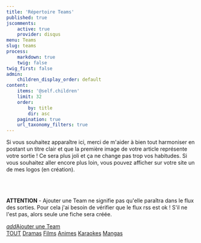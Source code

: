 ```yaml
---
title: 'Répertoire Teams'
published: true
jscomments:
    active: true
    provider: disqus
menu: Teams
slug: teams
process:
    markdown: true
    twig: false
twig_first: false
admin:
    children_display_order: default
content:
    items: '@self.children'
    limit: 32
    order:
        by: title
        dir: asc
    pagination: true
    url_taxonomy_filters: true
---
```


<div class="card amber lighten-5">
  <div class="card-content" style="line-height: 18px;">
    <p>
    Si vous souhaitez apparaître ici, merci de m'aider à bien tout harmoniser en postant un titre clair et que la première image de votre article représente votre sortie ! Ce sera plus joli et ça ne change pas trop vos habitudes. Si vous souhaitez aller encore plus loin, vous pouvez afficher sur votre site un de mes logos (en création).
</p>
    <br><br>
    <p>
    
<b>ATTENTION</b> - Ajouter une Team ne signifie pas qu'elle paraîtra dans le flux des sorties. Pour cela j'ai besoin de vérifier que le flux rss est ok ! S'il ne l'est pas, alors seule une fiche sera créée.
    
</p>
 <a class="waves-effect waves-light btn right btn-small" href="https://teamsreleases.dearclouds.com/ajouter-une-team"><i class="material-icons left">add</i>Ajouter une Team</a>
  </div>
</div>


<div class="gap"></div>
<div class="center-align">
<a class="waves-effect waves-light btn btn-large" href="{{ home_url }}/teams/">TOUT</a> <a class="waves-effect waves-light btn btn-large teal lighten-1" href="{{ home_url }}/teams/type:Dramas">Dramas</a> <a class="waves-effect waves-light btn btn-large red darken-4" href="{{ home_url }}/teams/type:Films">Films</a> <a class="waves-effect waves-light btn btn-large  light-blue" href="{{ home_url }}/teams/type:Animes">Animes</a> <a class="waves-effect waves-light btn btn-large amber lighten-1" href="{{ home_url }}/teams/type:Karaokes">Karaokes</a> <a class="waves-effect waves-light btn btn-large light-green lighten-1" href="{{ home_url }}/teams/type:Mangas">Mangas</a>
</div>